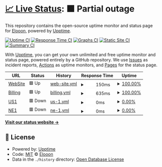 # [📈 Live Status](https://Eloniumm.github.io/Status-Page): <!--live status--> **🟧 Partial outage**

This repository contains the open-source uptime monitor and status page for [Elooon](https://elondev.cf), powered by [Upptime](https://github.com/upptime/upptime).

[![Uptime CI](https://github.com/Eloniumm/Status-Page/workflows/Uptime%20CI/badge.svg)](https://github.com/Eloniumm/Status-Page/actions?query=workflow%3A%22Uptime+CI%22)
[![Response Time CI](https://github.com/Eloniumm/Status-Page/workflows/Response%20Time%20CI/badge.svg)](https://github.com/Eloniumm/Status-Page/actions?query=workflow%3A%22Response+Time+CI%22)
[![Graphs CI](https://github.com/Eloniumm/Status-Page/workflows/Graphs%20CI/badge.svg)](https://github.com/Eloniumm/Status-Page/actions?query=workflow%3A%22Graphs+CI%22)
[![Static Site CI](https://github.com/Eloniumm/Status-Page/workflows/Static%20Site%20CI/badge.svg)](https://github.com/Eloniumm/Status-Page/actions?query=workflow%3A%22Static+Site+CI%22)
[![Summary CI](https://github.com/Eloniumm/Status-Page/workflows/Summary%20CI/badge.svg)](https://github.com/Eloniumm/Status-Page/actions?query=workflow%3A%22Summary+CI%22)

With [Upptime](https://upptime.js.org), you can get your own unlimited and free uptime monitor and status page, powered entirely by a GitHub repository. We use [Issues](https://github.com/Eloniumm/Status-Page/issues) as incident reports, [Actions](https://github.com/Eloniumm/Status-Page/actions) as uptime monitors, and [Pages](https://Eloniumm.github.io/Status-Page) for the status page.

<!--start: status pages-->
<!-- This summary is generated by Upptime (https://github.com/upptime/upptime) -->
<!-- Do not edit this manually, your changes will be overwritten -->
<!-- prettier-ignore -->
| URL | Status | History | Response Time | Uptime |
| --- | ------ | ------- | ------------- | ------ |
| <img alt="" src="https://icons.duckduckgo.com/ip3/google.com.ico" height="13"> [WebSite](https://google.com) | 🟩 Up | [web-site.yml](https://github.com/LampyXd/Status-Page/commits/HEAD/history/web-site.yml) | <details><summary><img alt="Response time graph" src="./graphs/web-site/response-time-week.png" height="20"> 150ms</summary><br><a href="https://Discord-Development-Centre.github.io/status/history/web-site"><img alt="Response time 174" src="https://img.shields.io/endpoint?url=https%3A%2F%2Fraw.githubusercontent.com%2FLampyXd%2FStatus-Page%2FHEAD%2Fapi%2Fweb-site%2Fresponse-time.json"></a><br><a href="https://Discord-Development-Centre.github.io/status/history/web-site"><img alt="24-hour response time 130" src="https://img.shields.io/endpoint?url=https%3A%2F%2Fraw.githubusercontent.com%2FLampyXd%2FStatus-Page%2FHEAD%2Fapi%2Fweb-site%2Fresponse-time-day.json"></a><br><a href="https://Discord-Development-Centre.github.io/status/history/web-site"><img alt="7-day response time 150" src="https://img.shields.io/endpoint?url=https%3A%2F%2Fraw.githubusercontent.com%2FLampyXd%2FStatus-Page%2FHEAD%2Fapi%2Fweb-site%2Fresponse-time-week.json"></a><br><a href="https://Discord-Development-Centre.github.io/status/history/web-site"><img alt="30-day response time 212" src="https://img.shields.io/endpoint?url=https%3A%2F%2Fraw.githubusercontent.com%2FLampyXd%2FStatus-Page%2FHEAD%2Fapi%2Fweb-site%2Fresponse-time-month.json"></a><br><a href="https://Discord-Development-Centre.github.io/status/history/web-site"><img alt="1-year response time 177" src="https://img.shields.io/endpoint?url=https%3A%2F%2Fraw.githubusercontent.com%2FLampyXd%2FStatus-Page%2FHEAD%2Fapi%2Fweb-site%2Fresponse-time-year.json"></a></details> | <details><summary><a href="https://Discord-Development-Centre.github.io/status/history/web-site">100.00%</a></summary><a href="https://Discord-Development-Centre.github.io/status/history/web-site"><img alt="All-time uptime 99.99%" src="https://img.shields.io/endpoint?url=https%3A%2F%2Fraw.githubusercontent.com%2FLampyXd%2FStatus-Page%2FHEAD%2Fapi%2Fweb-site%2Fuptime.json"></a><br><a href="https://Discord-Development-Centre.github.io/status/history/web-site"><img alt="24-hour uptime 100.00%" src="https://img.shields.io/endpoint?url=https%3A%2F%2Fraw.githubusercontent.com%2FLampyXd%2FStatus-Page%2FHEAD%2Fapi%2Fweb-site%2Fuptime-day.json"></a><br><a href="https://Discord-Development-Centre.github.io/status/history/web-site"><img alt="7-day uptime 100.00%" src="https://img.shields.io/endpoint?url=https%3A%2F%2Fraw.githubusercontent.com%2FLampyXd%2FStatus-Page%2FHEAD%2Fapi%2Fweb-site%2Fuptime-week.json"></a><br><a href="https://Discord-Development-Centre.github.io/status/history/web-site"><img alt="30-day uptime 99.90%" src="https://img.shields.io/endpoint?url=https%3A%2F%2Fraw.githubusercontent.com%2FLampyXd%2FStatus-Page%2FHEAD%2Fapi%2Fweb-site%2Fuptime-month.json"></a><br><a href="https://Discord-Development-Centre.github.io/status/history/web-site"><img alt="1-year uptime 99.99%" src="https://img.shields.io/endpoint?url=https%3A%2F%2Fraw.githubusercontent.com%2FLampyXd%2FStatus-Page%2FHEAD%2Fapi%2Fweb-site%2Fuptime-year.json"></a></details>
| <img alt="" src="https://icons.duckduckgo.com/ip3/whmcs.com.ico" height="13"> [Billing](https://whmcs.com) | 🟩 Up | [billing.yml](https://github.com/LampyXd/Status-Page/commits/HEAD/history/billing.yml) | <details><summary><img alt="Response time graph" src="./graphs/billing/response-time-week.png" height="20"> 635ms</summary><br><a href="https://Discord-Development-Centre.github.io/status/history/billing"><img alt="Response time 599" src="https://img.shields.io/endpoint?url=https%3A%2F%2Fraw.githubusercontent.com%2FLampyXd%2FStatus-Page%2FHEAD%2Fapi%2Fbilling%2Fresponse-time.json"></a><br><a href="https://Discord-Development-Centre.github.io/status/history/billing"><img alt="24-hour response time 711" src="https://img.shields.io/endpoint?url=https%3A%2F%2Fraw.githubusercontent.com%2FLampyXd%2FStatus-Page%2FHEAD%2Fapi%2Fbilling%2Fresponse-time-day.json"></a><br><a href="https://Discord-Development-Centre.github.io/status/history/billing"><img alt="7-day response time 635" src="https://img.shields.io/endpoint?url=https%3A%2F%2Fraw.githubusercontent.com%2FLampyXd%2FStatus-Page%2FHEAD%2Fapi%2Fbilling%2Fresponse-time-week.json"></a><br><a href="https://Discord-Development-Centre.github.io/status/history/billing"><img alt="30-day response time 619" src="https://img.shields.io/endpoint?url=https%3A%2F%2Fraw.githubusercontent.com%2FLampyXd%2FStatus-Page%2FHEAD%2Fapi%2Fbilling%2Fresponse-time-month.json"></a><br><a href="https://Discord-Development-Centre.github.io/status/history/billing"><img alt="1-year response time 598" src="https://img.shields.io/endpoint?url=https%3A%2F%2Fraw.githubusercontent.com%2FLampyXd%2FStatus-Page%2FHEAD%2Fapi%2Fbilling%2Fresponse-time-year.json"></a></details> | <details><summary><a href="https://Discord-Development-Centre.github.io/status/history/billing">100.00%</a></summary><a href="https://Discord-Development-Centre.github.io/status/history/billing"><img alt="All-time uptime 99.98%" src="https://img.shields.io/endpoint?url=https%3A%2F%2Fraw.githubusercontent.com%2FLampyXd%2FStatus-Page%2FHEAD%2Fapi%2Fbilling%2Fuptime.json"></a><br><a href="https://Discord-Development-Centre.github.io/status/history/billing"><img alt="24-hour uptime 100.00%" src="https://img.shields.io/endpoint?url=https%3A%2F%2Fraw.githubusercontent.com%2FLampyXd%2FStatus-Page%2FHEAD%2Fapi%2Fbilling%2Fuptime-day.json"></a><br><a href="https://Discord-Development-Centre.github.io/status/history/billing"><img alt="7-day uptime 100.00%" src="https://img.shields.io/endpoint?url=https%3A%2F%2Fraw.githubusercontent.com%2FLampyXd%2FStatus-Page%2FHEAD%2Fapi%2Fbilling%2Fuptime-week.json"></a><br><a href="https://Discord-Development-Centre.github.io/status/history/billing"><img alt="30-day uptime 100.00%" src="https://img.shields.io/endpoint?url=https%3A%2F%2Fraw.githubusercontent.com%2FLampyXd%2FStatus-Page%2FHEAD%2Fapi%2Fbilling%2Fuptime-month.json"></a><br><a href="https://Discord-Development-Centre.github.io/status/history/billing"><img alt="1-year uptime 99.99%" src="https://img.shields.io/endpoint?url=https%3A%2F%2Fraw.githubusercontent.com%2FLampyXd%2FStatus-Page%2FHEAD%2Fapi%2Fbilling%2Fuptime-year.json"></a></details>
| <img alt="" src="https://icons.duckduckgo.com/ip3/na1.centhost.cf.ico" height="13"> [US1](https://na1.centhost.cf) | 🟥 Down | [us-1.yml](https://github.com/LampyXd/Status-Page/commits/HEAD/history/us-1.yml) | <details><summary><img alt="Response time graph" src="./graphs/us-1/response-time-week.png" height="20"> 0ms</summary><br><a href="https://Discord-Development-Centre.github.io/status/history/us-1"><img alt="Response time 0" src="https://img.shields.io/endpoint?url=https%3A%2F%2Fraw.githubusercontent.com%2FLampyXd%2FStatus-Page%2FHEAD%2Fapi%2Fus-1%2Fresponse-time.json"></a><br><a href="https://Discord-Development-Centre.github.io/status/history/us-1"><img alt="24-hour response time 0" src="https://img.shields.io/endpoint?url=https%3A%2F%2Fraw.githubusercontent.com%2FLampyXd%2FStatus-Page%2FHEAD%2Fapi%2Fus-1%2Fresponse-time-day.json"></a><br><a href="https://Discord-Development-Centre.github.io/status/history/us-1"><img alt="7-day response time 0" src="https://img.shields.io/endpoint?url=https%3A%2F%2Fraw.githubusercontent.com%2FLampyXd%2FStatus-Page%2FHEAD%2Fapi%2Fus-1%2Fresponse-time-week.json"></a><br><a href="https://Discord-Development-Centre.github.io/status/history/us-1"><img alt="30-day response time 0" src="https://img.shields.io/endpoint?url=https%3A%2F%2Fraw.githubusercontent.com%2FLampyXd%2FStatus-Page%2FHEAD%2Fapi%2Fus-1%2Fresponse-time-month.json"></a><br><a href="https://Discord-Development-Centre.github.io/status/history/us-1"><img alt="1-year response time 0" src="https://img.shields.io/endpoint?url=https%3A%2F%2Fraw.githubusercontent.com%2FLampyXd%2FStatus-Page%2FHEAD%2Fapi%2Fus-1%2Fresponse-time-year.json"></a></details> | <details><summary><a href="https://Discord-Development-Centre.github.io/status/history/us-1">0.00%</a></summary><a href="https://Discord-Development-Centre.github.io/status/history/us-1"><img alt="All-time uptime 0.00%" src="https://img.shields.io/endpoint?url=https%3A%2F%2Fraw.githubusercontent.com%2FLampyXd%2FStatus-Page%2FHEAD%2Fapi%2Fus-1%2Fuptime.json"></a><br><a href="https://Discord-Development-Centre.github.io/status/history/us-1"><img alt="24-hour uptime 0.00%" src="https://img.shields.io/endpoint?url=https%3A%2F%2Fraw.githubusercontent.com%2FLampyXd%2FStatus-Page%2FHEAD%2Fapi%2Fus-1%2Fuptime-day.json"></a><br><a href="https://Discord-Development-Centre.github.io/status/history/us-1"><img alt="7-day uptime 0.00%" src="https://img.shields.io/endpoint?url=https%3A%2F%2Fraw.githubusercontent.com%2FLampyXd%2FStatus-Page%2FHEAD%2Fapi%2Fus-1%2Fuptime-week.json"></a><br><a href="https://Discord-Development-Centre.github.io/status/history/us-1"><img alt="30-day uptime 1.38%" src="https://img.shields.io/endpoint?url=https%3A%2F%2Fraw.githubusercontent.com%2FLampyXd%2FStatus-Page%2FHEAD%2Fapi%2Fus-1%2Fuptime-month.json"></a><br><a href="https://Discord-Development-Centre.github.io/status/history/us-1"><img alt="1-year uptime 0.00%" src="https://img.shields.io/endpoint?url=https%3A%2F%2Fraw.githubusercontent.com%2FLampyXd%2FStatus-Page%2FHEAD%2Fapi%2Fus-1%2Fuptime-year.json"></a></details>
| <img alt="" src="https://icons.duckduckgo.com/ip3/eu1.centhost.cf.ico" height="13"> [NE1](https://eu1.centhost.cf) | 🟥 Down | [ne-1.yml](https://github.com/LampyXd/Status-Page/commits/HEAD/history/ne-1.yml) | <details><summary><img alt="Response time graph" src="./graphs/ne-1/response-time-week.png" height="20"> 0ms</summary><br><a href="https://Discord-Development-Centre.github.io/status/history/ne-1"><img alt="Response time 0" src="https://img.shields.io/endpoint?url=https%3A%2F%2Fraw.githubusercontent.com%2FLampyXd%2FStatus-Page%2FHEAD%2Fapi%2Fne-1%2Fresponse-time.json"></a><br><a href="https://Discord-Development-Centre.github.io/status/history/ne-1"><img alt="24-hour response time 0" src="https://img.shields.io/endpoint?url=https%3A%2F%2Fraw.githubusercontent.com%2FLampyXd%2FStatus-Page%2FHEAD%2Fapi%2Fne-1%2Fresponse-time-day.json"></a><br><a href="https://Discord-Development-Centre.github.io/status/history/ne-1"><img alt="7-day response time 0" src="https://img.shields.io/endpoint?url=https%3A%2F%2Fraw.githubusercontent.com%2FLampyXd%2FStatus-Page%2FHEAD%2Fapi%2Fne-1%2Fresponse-time-week.json"></a><br><a href="https://Discord-Development-Centre.github.io/status/history/ne-1"><img alt="30-day response time 0" src="https://img.shields.io/endpoint?url=https%3A%2F%2Fraw.githubusercontent.com%2FLampyXd%2FStatus-Page%2FHEAD%2Fapi%2Fne-1%2Fresponse-time-month.json"></a><br><a href="https://Discord-Development-Centre.github.io/status/history/ne-1"><img alt="1-year response time 0" src="https://img.shields.io/endpoint?url=https%3A%2F%2Fraw.githubusercontent.com%2FLampyXd%2FStatus-Page%2FHEAD%2Fapi%2Fne-1%2Fresponse-time-year.json"></a></details> | <details><summary><a href="https://Discord-Development-Centre.github.io/status/history/ne-1">0.00%</a></summary><a href="https://Discord-Development-Centre.github.io/status/history/ne-1"><img alt="All-time uptime 0.00%" src="https://img.shields.io/endpoint?url=https%3A%2F%2Fraw.githubusercontent.com%2FLampyXd%2FStatus-Page%2FHEAD%2Fapi%2Fne-1%2Fuptime.json"></a><br><a href="https://Discord-Development-Centre.github.io/status/history/ne-1"><img alt="24-hour uptime 0.00%" src="https://img.shields.io/endpoint?url=https%3A%2F%2Fraw.githubusercontent.com%2FLampyXd%2FStatus-Page%2FHEAD%2Fapi%2Fne-1%2Fuptime-day.json"></a><br><a href="https://Discord-Development-Centre.github.io/status/history/ne-1"><img alt="7-day uptime 0.00%" src="https://img.shields.io/endpoint?url=https%3A%2F%2Fraw.githubusercontent.com%2FLampyXd%2FStatus-Page%2FHEAD%2Fapi%2Fne-1%2Fuptime-week.json"></a><br><a href="https://Discord-Development-Centre.github.io/status/history/ne-1"><img alt="30-day uptime 1.38%" src="https://img.shields.io/endpoint?url=https%3A%2F%2Fraw.githubusercontent.com%2FLampyXd%2FStatus-Page%2FHEAD%2Fapi%2Fne-1%2Fuptime-month.json"></a><br><a href="https://Discord-Development-Centre.github.io/status/history/ne-1"><img alt="1-year uptime 0.00%" src="https://img.shields.io/endpoint?url=https%3A%2F%2Fraw.githubusercontent.com%2FLampyXd%2FStatus-Page%2FHEAD%2Fapi%2Fne-1%2Fuptime-year.json"></a></details>

<!--end: status pages-->

[**Visit our status website →**](https://Eloniumm.github.io/Status-Page)

## 📄 License

- Powered by: [Upptime](https://github.com/upptime/upptime)
- Code: [MIT](./LICENSE) © [Elooon](https://elondev.cf)
- Data in the `./history` directory: [Open Database License](https://opendatacommons.org/licenses/odbl/1-0/)

